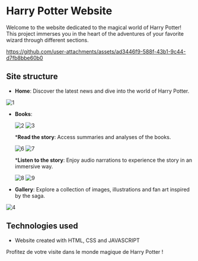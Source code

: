 # Harry Potter Website

Welcome to the website dedicated to the magical world of Harry Potter! This project immerses you in the heart of the adventures of your favorite wizard through different sections.

https://github.com/user-attachments/assets/ad3446f9-588f-43b1-9c44-d7fb8bbe60b0


## Site structure

- **Home**: Discover the latest news and dive into the world of Harry Potter.

![1](https://github.com/user-attachments/assets/a18b051a-fdae-4bf4-99fb-71c64220d9d9)
 
- **Books**:
  
  ![2](https://github.com/user-attachments/assets/e2704333-1571-4277-a553-ccd1118f835f)
  ![3](https://github.com/user-attachments/assets/6310fdd8-a7d5-4a86-bf99-178c40ee3051)


  ***Read the story**: Access summaries and analyses of the books.
  
  ![6](https://github.com/user-attachments/assets/39f4fe2a-be0f-4fcb-b069-3c31a3102bef)
  ![7](https://github.com/user-attachments/assets/7266adf3-081a-4c54-9a25-0ab340a36629)


  ***Listen to the story**: Enjoy audio narrations to experience the story in an immersive way.

  ![8](https://github.com/user-attachments/assets/323b69c0-1ce1-4265-b7d8-e3413265faf2)
![9](https://github.com/user-attachments/assets/a369e708-e5a5-4084-8986-575ff5528901)


- **Gallery**: Explore a collection of images, illustrations and fan art inspired by the saga.
  
![4](https://github.com/user-attachments/assets/236701d5-b09d-4981-b23f-364bc04692b4)

  

## Technologies used

- Website created with HTML, CSS and JAVASCRIPT



Profitez de votre visite dans le monde magique de Harry Potter !
